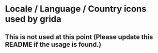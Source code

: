 # Locale / Language / Country icons used by grida

## This is not used at this point (Please update this README if the usage is found.)

